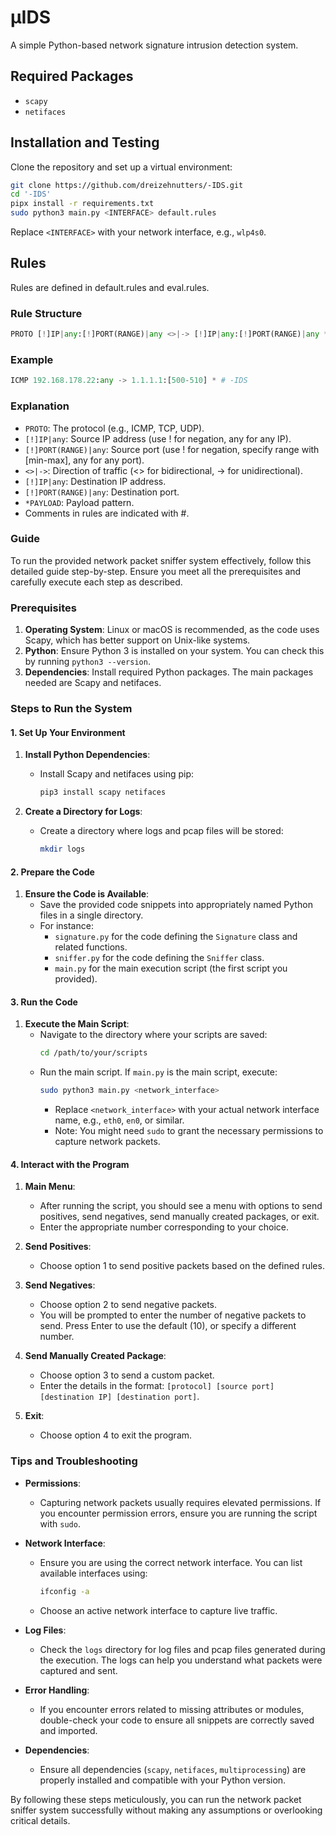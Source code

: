 # µIDS

A simple Python-based network signature intrusion detection system.

## Required Packages

- `scapy`
- `netifaces`

## Installation and Testing

Clone the repository and set up a virtual environment:

```bash
git clone https://github.com/dreizehnutters/-IDS.git
cd '-IDS'
pipx install -r requirements.txt
sudo python3 main.py <INTERFACE> default.rules
```

Replace `<INTERFACE>` with your network interface, e.g., `wlp4s0`.

## Rules

Rules are defined in default.rules and eval.rules.

### Rule Structure

```python
PROTO [!]IP|any:[!]PORT(RANGE)|any <>|-> [!]IP|any:[!]PORT(RANGE)|any *PAYLOAD
```

### Example

```python
ICMP 192.168.178.22:any -> 1.1.1.1:[500-510] * # -IDS
```

### Explanation

- `PROTO`: The protocol (e.g., ICMP, TCP, UDP).
- `[!]IP|any`: Source IP address (use ! for negation, any for any IP).
- `[!]PORT(RANGE)|any`: Source port (use ! for negation, specify range with [min-max], any for any port).
- `<>|->`: Direction of traffic (<> for bidirectional, -> for unidirectional).
- `[!]IP|any`: Destination IP address.
- `[!]PORT(RANGE)|any`: Destination port.
- `*PAYLOAD`: Payload pattern.
- Comments in rules are indicated with #.

### Guide

To run the provided network packet sniffer system effectively, follow this detailed guide step-by-step. Ensure you meet all the prerequisites and carefully execute each step as described.

### Prerequisites

1. **Operating System**: Linux or macOS is recommended, as the code uses Scapy, which has better support on Unix-like systems.
2. **Python**: Ensure Python 3 is installed on your system. You can check this by running `python3 --version`.
3. **Dependencies**: Install required Python packages. The main packages needed are Scapy and netifaces.

### Steps to Run the System

#### 1. Set Up Your Environment

1. **Install Python Dependencies**:

   - Install Scapy and netifaces using pip:
     ```bash
     pip3 install scapy netifaces
     ```

2. **Create a Directory for Logs**:
   - Create a directory where logs and pcap files will be stored:
     ```bash
     mkdir logs
     ```

#### 2. Prepare the Code

1. **Ensure the Code is Available**:
   - Save the provided code snippets into appropriately named Python files in a single directory.
   - For instance:
     - `signature.py` for the code defining the `Signature` class and related functions.
     - `sniffer.py` for the code defining the `Sniffer` class.
     - `main.py` for the main execution script (the first script you provided).

#### 3. Run the Code

1. **Execute the Main Script**:
   - Navigate to the directory where your scripts are saved:
     ```bash
     cd /path/to/your/scripts
     ```
   - Run the main script. If `main.py` is the main script, execute:
     ```bash
     sudo python3 main.py <network_interface>
     ```
     - Replace `<network_interface>` with your actual network interface name, e.g., `eth0`, `en0`, or similar.
     - Note: You might need `sudo` to grant the necessary permissions to capture network packets.

#### 4. Interact with the Program

1. **Main Menu**:

   - After running the script, you should see a menu with options to send positives, send negatives, send manually created packages, or exit.
   - Enter the appropriate number corresponding to your choice.

2. **Send Positives**:

   - Choose option 1 to send positive packets based on the defined rules.

3. **Send Negatives**:

   - Choose option 2 to send negative packets.
   - You will be prompted to enter the number of negative packets to send. Press Enter to use the default (10), or specify a different number.

4. **Send Manually Created Package**:

   - Choose option 3 to send a custom packet.
   - Enter the details in the format: `[protocol] [source port] [destination IP] [destination port]`.

5. **Exit**:
   - Choose option 4 to exit the program.

### Tips and Troubleshooting

- **Permissions**:

  - Capturing network packets usually requires elevated permissions. If you encounter permission errors, ensure you are running the script with `sudo`.

- **Network Interface**:

  - Ensure you are using the correct network interface. You can list available interfaces using:
    ```bash
    ifconfig -a
    ```
  - Choose an active network interface to capture live traffic.

- **Log Files**:

  - Check the `logs` directory for log files and pcap files generated during the execution. The logs can help you understand what packets were captured and sent.

- **Error Handling**:

  - If you encounter errors related to missing attributes or modules, double-check your code to ensure all snippets are correctly saved and imported.

- **Dependencies**:
  - Ensure all dependencies (`scapy`, `netifaces`, `multiprocessing`) are properly installed and compatible with your Python version.

By following these steps meticulously, you can run the network packet sniffer system successfully without making any assumptions or overlooking critical details.
